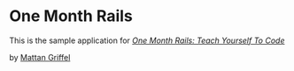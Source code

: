 # One Month Rails

This is the sample application for
[*One Month Rails: Teach Yourself To Code*](http://onemonthrails.com)

by [Mattan Griffel](http://mattangriffel.com)